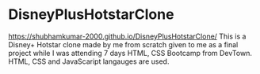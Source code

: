 # DisneyPlusHotstarClone
https://shubhamkumar-2000.github.io/DisneyPlusHotstarClone/
This is a Disney+ Hotstar clone made by me from scratch given to me as a final project while I was attending 7 days HTML, CSS Bootcamp from DevTown.
HTML, CSS and JavaScaript langauges are used.
